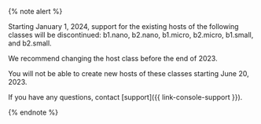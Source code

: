 {% note alert %}

Starting January 1, 2024, support for the existing hosts of the following classes will be discontinued: b1.nano, b2.nano, b1.micro, b2.micro, b1.small, and b2.small.

We recommend changing the host class before the end of 2023.

You will not be able to create new hosts of these classes starting June 20, 2023.

If you have any questions, contact [support]({{ link-console-support }}).

{% endnote %}
